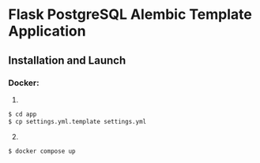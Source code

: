 # Flask PostgreSQL Alembic Template Application

## Installation and Launch

### Docker:

1. 
```bash
$ cd app
$ cp settings.yml.template settings.yml
```
2.

```bash
$ docker compose up
```